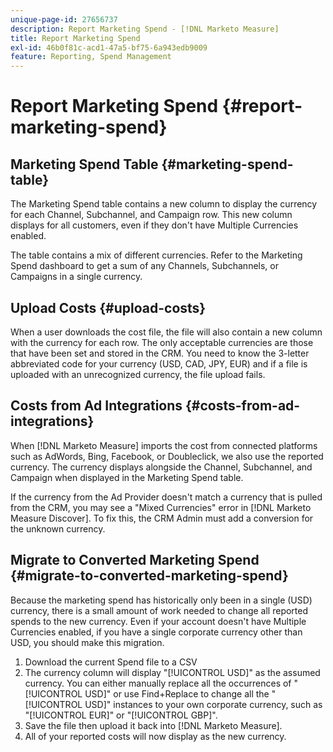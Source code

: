```yaml
---
unique-page-id: 27656737
description: Report Marketing Spend - [!DNL Marketo Measure]
title: Report Marketing Spend
exl-id: 46b0f81c-acd1-47a5-bf75-6a943edb9009
feature: Reporting, Spend Management
---
```

# Report Marketing Spend {#report-marketing-spend}

## Marketing Spend Table {#marketing-spend-table}

The Marketing Spend table contains a new column to display the currency for each Channel, Subchannel, and Campaign row. This new column displays for all customers, even if they don't have Multiple Currencies enabled.

The table contains a mix of different currencies. Refer to the Marketing Spend dashboard to get a sum of any Channels, Subchannels, or Campaigns in a single currency.

## Upload Costs {#upload-costs}

When a user downloads the cost file, the file will also contain a new column with the currency for each row. The only acceptable currencies are those that have been set and stored in the CRM. You need to know the 3-letter abbreviated code for your currency (USD, CAD, JPY, EUR) and if a file is uploaded with an unrecognized currency, the file upload fails.

## Costs from Ad Integrations {#costs-from-ad-integrations}

When [!DNL Marketo Measure] imports the cost from connected platforms such as AdWords, Bing, Facebook, or Doubleclick, we also use the reported currency. The currency displays alongside the Channel, Subchannel, and Campaign when displayed in the Marketing Spend table.

If the currency from the Ad Provider doesn't match a currency that is pulled from the CRM, you may see a "Mixed Currencies" error in [!DNL Marketo Measure Discover]. To fix this, the CRM Admin must add a conversion for the unknown currency.

## Migrate to Converted Marketing Spend {#migrate-to-converted-marketing-spend}

Because the marketing spend has historically only been in a single (USD) currency, there is a small amount of work needed to change all reported spends to the new currency. Even if your account doesn't have Multiple Currencies enabled, if you have a single corporate currency other than USD, you should make this migration.

1. Download the current Spend file to a CSV
1. The currency column will display "[!UICONTROL USD]" as the assumed currency. You can either manually replace all the occurrences of "[!UICONTROL USD]" or use Find+Replace to change all the "[!UICONTROL USD]" instances to your own corporate currency, such as "[!UICONTROL EUR]" or "[!UICONTROL GBP]".
1. Save the file then upload it back into [!DNL Marketo Measure].
1. All of your reported costs will now display as the new currency.

